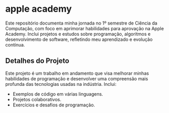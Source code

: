 # apple academy

Este repositório documenta minha jornada no 1º semestre de Ciência da Computação, com foco em aprimorar habilidades para aprovação na Apple Academy. Inclui projetos e estudos sobre programação, algoritmos e desenvolvimento de software, refletindo meu aprendizado e evolução contínua.
## Detalhes do Projeto

Este projeto é um trabalho em andamento que visa melhorar minhas habilidades de programação e desenvolver uma compreensão mais profunda das tecnologias usadas na indústria. Inclui:
- Exemplos de código em várias linguagens.
- Projetos colaborativos.
- Exercícios e desafios de programação.
